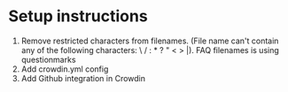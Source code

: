 Setup instructions
===

1. Remove restricted characters from filenames. (File name can't contain any of the following characters: \ / : * ? " < > |). FAQ filenames is using questionmarks
2. Add crowdin.yml config
3. Add Github integration in Crowdin